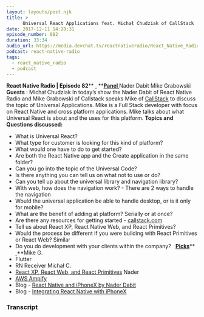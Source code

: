 ```yaml
---
layout: layouts/post.njk
title: >
      Universal React Applications feat. Michał Chudziak of CallStack
date: 2017-12-11 14:20:31
episode_number: 082
duration: 33:34
audio_url: https://media.devchat.tv/reactnativeradio/React_Native_Radio_Episode_82.mp3
podcast: react-native-radio
tags: 
  - react_native_radio
  - podcast
---
```


 **React Native Radio | Episode 82**** <u> </u> ****<u>Panel </u>** Nader Dabit Mike Grabowski **Guests** : Michał&nbsp;Chudziak In today’s show the Nader Dabit of React Native Radio and Mike Grabowski of Callstack speaks Mike of [CallStack](http://CallStack.com) to discuss the topic of Universal Applications. Mike is a Full Stack developer with focus on React Native and cross platform applications. Mike talks about what Universal React is about and the uses for this platform. **Topics and Questions discussed:** &nbsp;
- What is Universal React?
- What type for customer is looking for this kind of platform?
- What would one have to do to get started?
- Are both the React Native app and the Create application in the same folder?
- Can you go into the topic of the Universal Code?
- Is there anything you can tell us on what not to use or do?
- Can you tell up about the universal library and navigation library?
- With web, how does the navigation work? - There are 2 ways to handle the navigation
- Would the universal application be able to handle desktop, or is it only for mobile?
- What are the benefit of adding at platform? Serially or at once?
- Are there any resources for getting started - [callstack.com](http://callstack.com)
- Tell us about React XP, React Native Web, and React Primitives?
- Would the process be different if you were building with React Primitives or React Web? Similar
- Do you do development with your clients within the company?
&nbsp; **<u>Picks</u>**** <u> </u>**Mike G.
- Flutter
- RN Receiver
Michał C.
- [React XP, React Web, and React Primitives](https://microsoft.github.io/reactxp/blog/)
Nader
- [AWS Ampify](https://github.com/aws/aws-amplify)
- Blog - [React Native and iPhoneX by Nader Dabit](https://medium.com/react-native-training/react-native-iphonex-92ff511282af)
- Blog - [Integrating React Native with iPhoneX](https://medium.com/@rauliyohmc)


### Transcript


